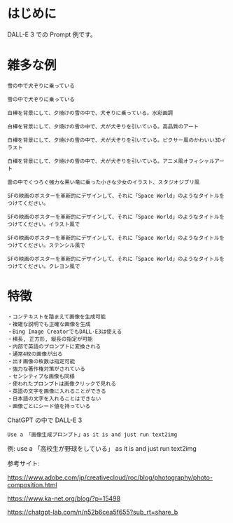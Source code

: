 # はじめに

DALL-E 3 での Prompt 例です。

# 雑多な例



```text
雪の中で犬ぞりに乗っている
```


```text
雪の中で犬ぞりに乗っている
```

```text
白樺を背景にして、夕焼けの雪の中で、犬ぞりに乗っている。水彩画調
```

```text
白樺を背景にして、夕焼けの雪の中で、犬が犬ぞりを引いている。高品質のアート
```

```text
白樺を背景にして、夕焼けの雪の中で、犬が犬ぞりを引いている。ピクサー風のかわいい3Dイラスト
```

```text
白樺を背景にして、夕焼けの雪の中で、犬が犬ぞりを引いている。アニメ風オフィシャルアート
```


```text
雲の中でくつろぐ強力な黒い竜に乗った小さな少女のイラスト、スタジオジブリ風
```


```text
SFの映画のポスターを革新的にデザインして、それに「Space World」のようなタイトルをつけてください。
```

```text
SFの映画のポスターを革新的にデザインして、それに「Space World」のようなタイトルをつけてください。イラスト風で
```

```text
SFの映画のポスターを革新的にデザインして、それに「Space World」のようなタイトルをつけてください。ステンシル風で
```

```text
SFの映画のポスターを革新的にデザインして、それに「Space World」のようなタイトルをつけてください。クレヨン風で
```



# 特徴

```text
・コンテキストを踏まえて画像を生成可能
・複雑な説明でも正確な画像を生成
・Bing Image CreatorでもDALL·E3は使える 
・横長, 正方形, 縦長の指定が可能
・内部で英語のプロンプトに変換される
・通常4枚の画像が出る
・出す画像の枚数は指定可能
・強力な著作権対策がされている
・センシティブな画像も同様
・使われたプロンプトは画像クリックで見れる
・英語の文字を画像に入れることができる
・日本語の文字を入れることはできない
・画像ごとにシード値を持っている
```

ChatGPT の中で DALL-E 3

```text
Use a 「画像生成プロンプト」as it is and just run text2img
```

例:
use a 「高校生が野球をしている」 as it is and just run text2img

参考サイト:

https://www.adobe.com/jp/creativecloud/roc/blog/photography/photo-composition.html

https://www.ka-net.org/blog/?p=15498

https://chatgpt-lab.com/n/n52b6cea5f655?sub_rt=share_b
